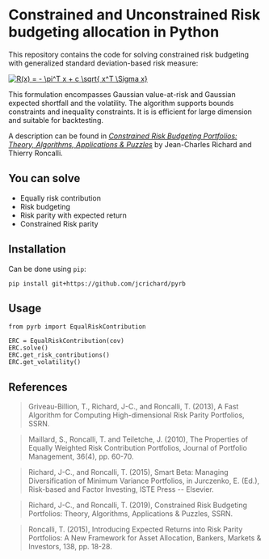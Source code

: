 Constrained and Unconstrained Risk budgeting allocation in Python
================

This repository contains the code for solving constrained risk budgeting
with generalized standard deviation-based risk measure:

<a href="https://www.codecogs.com/eqnedit.php?latex=R(x)&space;=&space;-&space;\pi^T&space;x&space;&plus;&space;c&space;\sqrt{&space;x^T&space;\Sigma&space;x}" target="_blank"><img src="https://latex.codecogs.com/gif.latex?R(x)&space;=&space;-&space;\pi^T&space;x&space;&plus;&space;c&space;\sqrt{&space;x^T&space;\Sigma&space;x}" title="R(x) = - \pi^T x + c \sqrt{ x^T \Sigma x}" /></a>


This formulation encompasses Gaussian value-at-risk and Gaussian expected shortfall and the volatility. The algorithm supports bounds constraints and inequality constraints. It is is efficient for large dimension and suitable for backtesting. 

A description can be found in [*Constrained Risk Budgeting Portfolios: Theory, Algorithms, Applications & Puzzles*](https://papers.ssrn.com/sol3/papers.cfm?abstract_id=3331184)
by Jean-Charles Richard and Thierry Roncalli.

You can solve
------------------

- Equally risk contribution
- Risk budgeting
- Risk parity with expected return
- Constrained Risk parity

Installation
------------------
 Can be done using ``pip``: 

    pip install git+https://github.com/jcrichard/pyrb


Usage
------------------

    from pyrb import EqualRiskContribution

    ERC = EqualRiskContribution(cov)
    ERC.solve()
    ERC.get_risk_contributions()
    ERC.get_volatility()


References
------------------

>Griveau-Billion, T., Richard, J-C., and Roncalli, T. (2013), A Fast Algorithm for Computing High-dimensional Risk Parity Portfolios, SSRN.

>Maillard, S., Roncalli, T. and
    Teiletche, J. (2010), The Properties of Equally Weighted Risk Contribution Portfolios,
    Journal of Portfolio Management, 36(4), pp. 60-70.
    
>Richard, J-C., and Roncalli, T. (2015), Smart
    Beta: Managing Diversification of Minimum Variance Portfolios, in Jurczenko, E. (Ed.),
    Risk-based and Factor Investing, ISTE Press -- Elsevier.
    
>Richard, J-C., and Roncalli, T. (2019), Constrained Risk Budgeting Portfolios: Theory, Algorithms, Applications & Puzzles, SSRN.
    
>Roncalli, T. (2015), Introducing Expected Returns into Risk Parity Portfolios: A New Framework for Asset Allocation,
    Bankers, Markets & Investors, 138, pp. 18-28.
 

